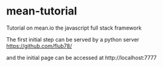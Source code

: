 # mean-tutorial
Tutorial on mean.io the javascript full stack framework

The first initial step can be served by a python server
    https://github.com/flub78/
    
and the initial page can be accessed at
    http://localhost:7777
    
    
